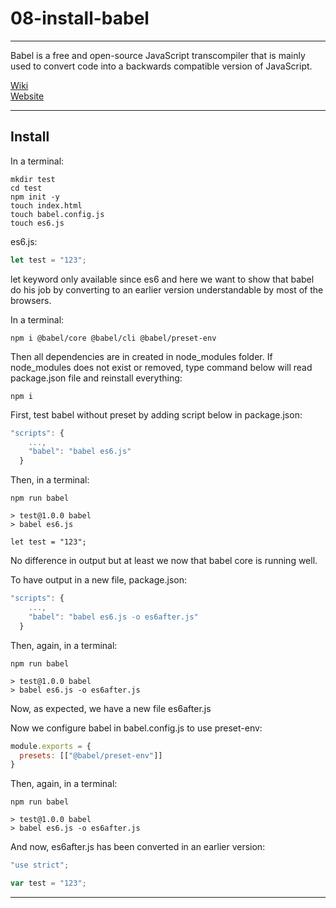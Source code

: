 # 08-install-babel

***

Babel is a free and open-source JavaScript transcompiler that is mainly used to convert code into a backwards compatible version of JavaScript.

[Wiki](https://en.wikipedia.org/wiki/Babel_(transcompiler))  
[Website](https://babeljs.io/)

***

## Install

In a terminal:

```console
mkdir test
cd test
npm init -y
touch index.html
touch babel.config.js
touch es6.js
```

es6.js:

```javascript
let test = "123";
```

let keyword only available since es6 and here we want to show that babel do his job by converting to an earlier version understandable by most of the browsers.

In a terminal:

```console
npm i @babel/core @babel/cli @babel/preset-env
```

Then all dependencies are in created in node_modules folder.
If node_modules does not exist or removed, type command below will read package.json file and reinstall everything:

```console
npm i
```

First, test babel without preset by adding script below in package.json:

```javascript
"scripts": {
    ...,
    "babel": "babel es6.js"
  }
```

Then, in a terminal:

```console
npm run babel

> test@1.0.0 babel
> babel es6.js

let test = "123";
```

No difference in output but at least we now that babel core is running well.

To have output in a new file, package.json:

```javascript
"scripts": {
    ...,
    "babel": "babel es6.js -o es6after.js"
  }
```

Then, again, in a terminal:

```console
npm run babel

> test@1.0.0 babel
> babel es6.js -o es6after.js
```

Now, as expected, we have a new file es6after.js

Now we configure babel in babel.config.js to use preset-env:

```javascript
module.exports = {
  presets: [["@babel/preset-env"]]
}
```

Then, again, in a terminal:

```console
npm run babel

> test@1.0.0 babel
> babel es6.js -o es6after.js
```

And now, es6after.js has been converted in an earlier version:

```javascript
"use strict";

var test = "123";

```

***
